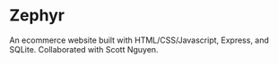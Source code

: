 # Zephyr

An ecommerce website built with HTML/CSS/Javascript, Express, and SQLite. Collaborated with Scott Nguyen.
